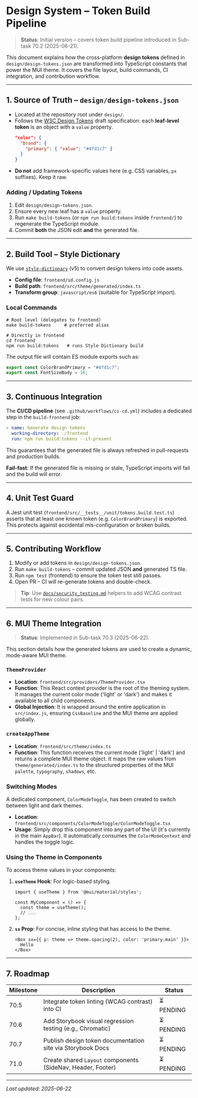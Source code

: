 # Design System – Token Build Pipeline

> **Status**: Initial version – covers token build pipeline introduced in Sub-task 70.2 (2025-06-21).

This document explains how the cross-platform **design tokens** defined in `design/design-tokens.json` are transformed into TypeScript constants that power the MUI theme.  It covers the file layout, build commands, CI integration, and contribution workflow.

---

## 1. Source of Truth – `design/design-tokens.json`

* Located at the repository root under `design/`.
* Follows the [W3C Design Tokens](https://design-tokens.github.io/community-group/format/) draft specification: each **leaf‐level token** is an object with a `value` property.
  ```json
  "color": {
    "brand": {
      "primary": { "value": "#4fd1c7" }
    }
  }
  ```
* **Do not** add framework-specific values here (e.g. CSS variables, `px` suffixes). Keep it raw.

### Adding / Updating Tokens
1. Edit `design/design-tokens.json`.  
2. Ensure every new leaf has a `value` property.  
3. Run `make build-tokens` (or `npm run build:tokens` inside `frontend/`) to regenerate the TypeScript module.  
4. Commit **both** the JSON edit **and** the generated file.

---

## 2. Build Tool – Style Dictionary

We use [`style-dictionary`](https://amzn.github.io/style-dictionary/#/) (v5) to convert design tokens into code assets.

* **Config file**: `frontend/sd.config.js`
* **Build path**: `frontend/src/theme/generated/index.ts`
* **Transform group**: `javascript/es6` (suitable for TypeScript import).

### Local Commands
```
# Root level (delegates to frontend)
make build-tokens     # preferred alias

# Directly in frontend
cd frontend
npm run build:tokens   # runs Style Dictionary build
```

The output file will contain ES module exports such as:
```ts
export const ColorBrandPrimary = "#4fd1c7";
export const FontSizeBody = 16;
```

---

## 3. Continuous Integration

The **CI/CD pipeline** (see `.github/workflows/ci-cd.yml`) includes a dedicated step in the `build-frontend` job:
```yaml
- name: Generate design tokens
  working-directory: ./frontend
  run: npm run build:tokens --if-present
```
This guarantees that the generated file is always refreshed in pull-requests and production builds.  

**Fail-fast**: If the generated file is missing or stale, TypeScript imports will fail and the build will error.

---

## 4. Unit Test Guard

A Jest unit test (`frontend/src/__tests__/unit/tokens.build.test.ts`) asserts that at least one known token (e.g. `ColorBrandPrimary`) is exported.  This protects against accidental mis-configuration or broken builds.

---

## 5. Contributing Workflow

1. Modify or add tokens in `design/design-tokens.json`.
2. Run `make build-tokens` – commit updated JSON **and** generated TS file.
3. Run `npm test` (frontend) to ensure the token test still passes.
4. Open PR – CI will re-generate tokens and double-check.

> **Tip**: Use [`docs/security_testing.md`](security_testing.md) helpers to add WCAG contrast tests for new colour pairs.

---

## 6. MUI Theme Integration

> **Status**: Implemented in Sub-task 70.3 (2025-06-22).

This section details how the generated tokens are used to create a dynamic, mode-aware MUI theme.

### `ThemeProvider`
- **Location**: `frontend/src/providers/ThemeProvider.tsx`
- **Function**: This React context provider is the root of the theming system. It manages the current color mode ('light' or 'dark') and makes it available to all child components.
- **Global Injection**: It is wrapped around the entire application in `src/index.js`, ensuring `CssBaseline` and the MUI theme are applied globally.

### `createAppTheme`
- **Location**: `frontend/src/theme/index.ts`
- **Function**: This function receives the current mode ('light' | 'dark') and returns a complete MUI theme object. It maps the raw values from `theme/generated/index.ts` to the structured properties of the MUI `palette`, `typography`, `shadows`, etc.

### Switching Modes
A dedicated component, `ColorModeToggle`, has been created to switch between light and dark themes.
- **Location**: `frontend/src/components/ColorModeToggle/ColorModeToggle.tsx`
- **Usage**: Simply drop this component into any part of the UI (it's currently in the main `AppBar`). It automatically consumes the `ColorModeContext` and handles the toggle logic.

### Using the Theme in Components
To access theme values in your components:
1. **`useTheme` Hook**: For logic-based styling.
   ```tsx
   import { useTheme } from '@mui/material/styles';

   const MyComponent = () => {
     const theme = useTheme();
     // ...
   };
   ```
2. **`sx` Prop**: For concise, inline styling that has access to the theme.
   ```tsx
   <Box sx={{ p: theme => theme.spacing(2), color: 'primary.main' }}>
     Hello
   </Box>
   ```

---

## 7. Roadmap
| Milestone | Description | Status |
|-----------|-------------|--------|
| 70.5 | Integrate token linting (WCAG contrast) into CI | ⏳ PENDING |
| 70.6 | Add Storybook visual regression testing (e.g., Chromatic) | ⏳ PENDING |
| 70.7 | Publish design token documentation site via Storybook Docs | ⏳ PENDING |
| 71.0 | Create shared `Layout` components (SideNav, Header, Footer) | ⏳ PENDING |


---

_Last updated: 2025-06-22_ 